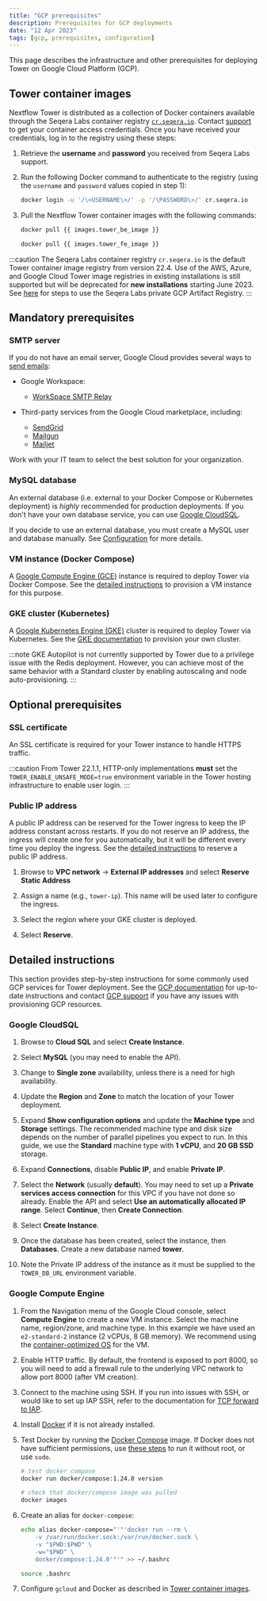 ```yaml
---
title: "GCP prerequisites"
description: Prerequisites for GCP deployments
date: "12 Apr 2023"
tags: [gcp, prerequisites, configuration]
---
```


This page describes the infrastructure and other prerequisites for deploying Tower on Google Cloud Platform (GCP).

## Tower container images

Nextflow Tower is distributed as a collection of Docker containers available through the Seqera Labs
container registry [`cr.seqera.io`](https://cr.seqera.io). Contact [support](https://support.seqera.io) to get your container access credentials. Once you have received your credentials, log in to the registry using these steps:

1. Retrieve the **username** and **password** you received from Seqera Labs support.

2. Run the following Docker command to authenticate to the registry (using the `username` and `password` values copied in step 1):

   ```bash
   docker login -u '/\<USERNAME\>/' -p '/\PASSWORD\>/' cr.seqera.io
   ```

3. Pull the Nextflow Tower container images with the following commands:

   ```bash
   docker pull {{ images.tower_be_image }}

   docker pull {{ images.tower_fe_image }}
   ```

:::caution
The Seqera Labs container registry `cr.seqera.io` is the default Tower container image registry from version 22.4. Use of the AWS, Azure, and Google Cloud Tower image registries in existing installations is still supported but will be deprecated for **new installations** starting June 2023. See [here](../advanced-topics/seqera-container-images) for steps to use the Seqera Labs private GCP Artifact Registry.
:::

## Mandatory prerequisites

### SMTP server

If you do not have an email server, Google Cloud provides several ways to [send emails](https://cloud.google.com/compute/docs/tutorials/sending-mail):

- Google Workspace:

  - [WorkSpace SMTP Relay](https://support.google.com/a/answer/2956491?hl=en)

- Third-party services from the Google Cloud marketplace, including:

  - [SendGrid](https://cloud.google.com/compute/docs/tutorials/sending-mail/using-sendgrid)
  - [Mailgun](https://cloud.google.com/compute/docs/tutorials/sending-mail/using-mailgun)
  - [Mailjet](https://cloud.google.com/compute/docs/tutorials/sending-mail/using-mailjet)

Work with your IT team to select the best solution for your organization.

### MySQL database

An external database (i.e. external to your Docker Compose or Kubernetes deployment) is _highly_ recommended for production deployments. If you don't have your own database service, you can use [Google CloudSQL](https://cloud.google.com/sql/docs/mysql/quickstart).

If you decide to use an external database, you must create a MySQL user and database manually. See [Configuration](../configuration/database_and_redis) for more details.

### VM instance (Docker Compose)

A [Google Compute Engine (GCE)](https://cloud.google.com/compute) instance is required to deploy Tower via Docker Compose. See the [detailed instructions](#detailed-instructions) to provision a VM instance for this purpose.

### GKE cluster (Kubernetes)

A [Google Kubernetes Engine (GKE)](https://cloud.google.com/kubernetes-engine) cluster is required to deploy Tower via Kubernetes. See the [GKE documentation](https://cloud.google.com/kubernetes-engine/docs) to provision your own cluster.

:::note
GKE Autopilot is not currently supported by Tower due to a privilege issue with the Redis deployment. However, you can achieve most of the same behavior with a Standard cluster by enabling autoscaling and node auto-provisioning.
:::

## Optional prerequisites

### SSL certificate

An SSL certificate is required for your Tower instance to handle HTTPS traffic.

:::caution
From Tower 22.1.1, HTTP-only implementations **must** set the `TOWER_ENABLE_UNSAFE_MODE=true` environment variable in the Tower hosting infrastructure to enable user login.
:::

### Public IP address

A public IP address can be reserved for the Tower ingress to keep the IP address constant across restarts. If you do not reserve an IP address, the ingress will create one for you automatically, but it will be different every time you deploy the ingress. See the [detailed instructions](#detailed-instructions) to reserve a public IP address.

1. Browse to **VPC network** → **External IP addresses** and select **Reserve Static Address**

2. Assign a name (e.g., `tower-ip`). This name will be used later to configure the ingress.

3. Select the region where your GKE cluster is deployed.

4. Select **Reserve**.

## Detailed instructions

This section provides step-by-step instructions for some commonly used GCP services for Tower deployment. See the [GCP documentation](https://cloud.google.com/docs) for up-to-date instructions and contact [GCP support](https://cloud.google.com/support-hub) if you have any issues with provisioning GCP resources.

### Google CloudSQL

1. Browse to **Cloud SQL** and select **Create Instance**.

2. Select **MySQL** (you may need to enable the API).

3. Change to **Single zone** availability, unless there is a need for high availability.

4. Update the **Region** and **Zone** to match the location of your Tower deployment.

5. Expand **Show configuration options** and update the **Machine type** and **Storage** settings. The recommended machine type and disk size depends on the number of parallel pipelines you expect to run. In this guide, we use the **Standard** machine type with **1 vCPU**, and **20 GB SSD** storage.

6. Expand **Connections**, disable **Public IP**, and enable **Private IP**.

7. Select the **Network** (usually **default**). You may need to set up a **Private services access connection** for this VPC if you have not done so already. Enable the API and select **Use an automatically allocated IP range**. Select **Continue**, then **Create Connection**.

8. Select **Create Instance**.

9. Once the database has been created, select the instance, then **Databases**. Create a new database named **tower**.

10. Note the Private IP address of the instance as it must be supplied to the `TOWER_DB_URL` environment variable.

### Google Compute Engine

1. From the Navigation menu of the Google Cloud console, select **Compute Engine** to create a new VM instance. Select the machine name, region/zone, and machine type. In this example we have used an `e2-standard-2` instance (2 vCPUs, 8 GB memory). We recommend using the [container-optimized OS](https://cloud.google.com/community/tutorials/docker-compose-on-container-optimized-os) for the VM.

2. Enable HTTP traffic. By default, the frontend is exposed to port 8000, so you will need to add a firewall rule to the underlying VPC network to allow port 8000 (after VM creation).

3. Connect to the machine using SSH. If you run into issues with SSH, or would like to set up IAP SSH, refer to the documentation for [TCP forward to IAP](https://cloud.google.com/iap/docs/using-tcp-forwarding).

4. Install [Docker](https://docs.docker.com/engine/install/debian/) if it is not already installed.

5. Test Docker by running the [Docker Compose](https://hub.docker.com/r/docker/compose/tags/) image. If Docker does not have sufficient permissions, use [these steps](https://docs.docker.com/engine/install/linux-postinstall/#manage-docker-as-a-non-root-user) to run it without root, or use `sudo`.

   ```bash
   # test docker compose
   docker run docker/compose:1.24.0 version

   # check that docker/compose image was pulled
   docker images
   ```

6. Create an alias for `docker-compose`:

   ```bash
   echo alias docker-compose="'"'docker run --rm \
       -v /var/run/docker.sock:/var/run/docker.sock \
       -v "$PWD:$PWD" \
       -w="$PWD" \
       docker/compose:1.24.0'"'" >> ~/.bashrc

   source .bashrc
   ```

7. Configure `gcloud` and Docker as described in [Tower container images](#tower-container-images).
